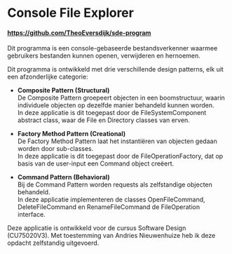 # Console File Explorer
#### https://github.com/TheoEversdijk/sde-program

Dit programma is een console-gebaseerde bestandsverkenner waarmee gebruikers bestanden kunnen openen, verwijderen en hernoemen.

Dit programma is ontwikkeld met drie verschillende design patterns, elk uit een afzonderlijke categorie:

* **Composite Pattern (Structural)**<br>
De Composite Pattern groepeert objecten in een boomstructuur, waarin individuele objecten op dezelfde manier behandeld kunnen worden.<br>
In deze applicatie is dit toegepast door de FileSystemComponent abstract class, waar de File en Directory classes van erven. 


* **Factory Method Pattern (Creational)**<br>
De Factory Method Pattern laat het instantiëren van objecten gedaan worden door sub-classes.<br>
In deze applicatie is dit toegepast door de FileOperationFactory, dat op basis van de user-input een Command object creëert.


* **Command Pattern (Behavioral)**<br>
Bij de Command Pattern worden requests als zelfstandige objecten behandeld.<br>
In deze applicatie implementeren de classes OpenFileCommand, DeleteFileCommand en RenameFileCommand de FileOperation interface.

Deze applicatie is ontwikkeld voor de cursus Software Design (CU75020V3). Met toestemming van Andries Nieuwenhuize heb ik deze opdacht zelfstandig uitgevoerd. 
